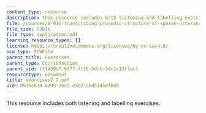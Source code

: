 ```yaml
---
content_type: resource
description: This resource includes both listening and labelling exercises.
file: /courses/6-911-transcribing-prosodic-structure-of-spoken-utterances-with-tobi-january-iap-2006/891bc63d8d991bc5e5b258d5145efb8b_exercises2_7.pdf
file_size: 63016
file_type: application/pdf
learning_resource_types: []
license: https://creativecommons.org/licenses/by-nc-sa/4.0/
ocw_type: OCWFile
parent_title: Exercises
parent_type: CourseSection
parent_uid: f31439d7-0f7f-ff16-5dcb-24c1a13f1acf
resourcetype: Document
title: exercises2_7.pdf
uid: 891bc63d-8d99-1bc5-e5b2-58d5145efb8b
---
```

This resource includes both listening and labelling exercises.